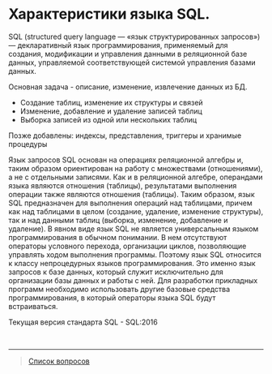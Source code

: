 # Характеристики языка SQL.

SQL (structured query language — «язык структурированных запросов») — декларативный язык программирования, применяемый для создания, модификации и управления данными в реляционной базе данных, управляемой соответствующей системой управления базами данных.

Основная задача - описание, изменение, извлечение данных из БД.
 * Создание таблиц, изменение их структуры и связей
 * Изменение, добавление и удаление записей таблиц
 * Выборка записей из одной или нескольких таблиц

Позже добавлены: индексы, представления, триггеры и хранимые процедуры


<!-- https://www.intuit.ru/studies/professional_retraining/953/courses/364/lecture/8659?page=2 -->
Язык запросов SQL основан на операциях реляционной алгебры и, таким образом ориентирован на работу с множествами (отношениями), а не с отдельными записями. Как и в реляционной алгебре, операндами языка являются отношения (таблицы), результатами выполнения операции также являются отношения (таблицы). Таким образом, язык SQL предназначен для выполнения операций над таблицами, причем как над таблицами в целом (создание, удаление, изменение структуры), так и над данными таблиц (выборка, изменение, добавление и удаление). В явном виде язык SQL не является универсальным языком программирования в обычном понимании. В нем отсутствуют операторы условного перехода, организации циклов, позволяющие управлять ходом выполнения программы. Поэтому язык SQL относится к классу непроцедурных языков программирования. Это именно язык запросов к базе данных, который служит исключительно для организации базы данных и работы с ней. Для разработки прикладных программ необходимо использовать другие базовые средства программирования, в который операторы языка SQL будут встраиваться. 


Текущая версия стандарта SQL - SQL:2016


&nbsp;
<hr>

> [Список вопросов](Вопросы_ТПП.md)